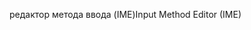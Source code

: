 <span data-ttu-id="da465-101">редактор метода ввода (IME)</span><span class="sxs-lookup"><span data-stu-id="da465-101">Input Method Editor (IME)</span></span>